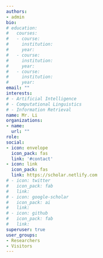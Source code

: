 ```yaml
---
authors:
- admin
bio: 
# education:
#   courses:
#   - course: 
#     institution: 
#     year: 
#   - course: 
#     institution: 
#     year: 
#   - course: 
#     institution: 
#     year: 
email: ""
interests:
# - Artificial Intelligence
# - Computational Linguistics
# - Information Retrieval
name: Mr. Li
organizations:
- name:
  url: ""
role: 
social:
- icon: envelope
  icon_pack: fas
  link: '#contact'
- icon: link
  icon_pack: fas
  link: https://scholar.netlify.com
# - icon: twitter
#   icon_pack: fab
#   link: 
# - icon: google-scholar
#   icon_pack: ai
#   link: 
# - icon: github
#   icon_pack: fab
#   link: 
superuser: true
user_groups:
- Researchers
- Visitors
---
```



